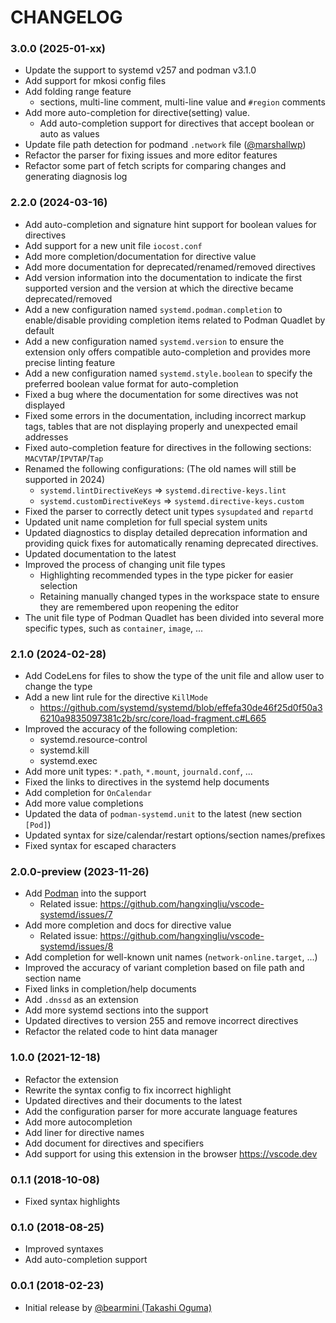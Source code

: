 # CHANGELOG

### 3.0.0 (2025-01-xx)

- Update the support to systemd v257 and podman v3.1.0
- Add support for mkosi config files
- Add folding range feature
  - sections, multi-line comment, multi-line value and `#region` comments
- Add more auto-completion for directive(setting) value.
  - Add auto-completion support for directives that accept boolean or auto as values
- Update file path detection for podmand `.network` file ([@marshallwp](https://github.com/marshallwp))
- Refactor the parser for fixing issues and more editor features
- Refactor some part of fetch scripts for comparing changes and generating diagnosis log

### 2.2.0 (2024-03-16)

- Add auto-completion and signature hint support for boolean values for directives
- Add support for a new unit file `iocost.conf`
- Add more completion/documentation for directive value
- Add more documentation for deprecated/renamed/removed directives
- Add version information into the documentation to indicate the first supported version and the version at which the directive became deprecated/removed
- Add a new configuration named `systemd.podman.completion` to enable/disable providing completion items related to Podman Quadlet by default
- Add a new configuration named `systemd.version` to ensure the extension only offers compatible auto-completion and provides more precise linting feature
- Add a new configuration named `systemd.style.boolean` to specify the preferred boolean value format for auto-completion
- Fixed a bug where the documentation for some directives was not displayed
- Fixed some errors in the documentation, including incorrect markup tags, tables that are not 
displaying properly and unexpected email addresses
- Fixed auto-completion feature for directives in the following sections: `MACVTAP`/`IPVTAP`/`Tap`
- Renamed the following configurations: (The old names will still be supported in 2024)
    - `systemd.lintDirectiveKeys` => `systemd.directive-keys.lint`
    - `systemd.customDirectiveKeys` => `systemd.directive-keys.custom`
- Fixed the parser to correctly detect unit types `sysupdated` and `repartd`
- Updated unit name completion for full special system units 
- Updated diagnostics to display detailed deprecation information and providing quick fixes for automatically renaming deprecated directives.
- Updated documentation to the latest
- Improved the process of changing unit file types
    - Highlighting recommended types in the type picker for easier selection
    - Retaining manually changed types in the workspace state to ensure they are remembered upon reopening the editor
- The unit file type of Podman Quadlet has been divided into several more specific types, such as `container`, `image`, ...


### 2.1.0 (2024-02-28)

- Add CodeLens for files to show the type of the unit file and allow user to change the type
- Add a new lint rule for the directive `KillMode`
    - <https://github.com/systemd/systemd/blob/effefa30de46f25d0f50a36210a9835097381c2b/src/core/load-fragment.c#L665>
- Improved the accuracy of the following completion:
    - systemd.resource-control
    - systemd.kill
    - systemd.exec
- Add more unit types: `*.path`, `*.mount`, `journald.conf`, ...
- Fixed the links to directives in the systemd help documents
- Add completion for `OnCalendar`
- Add more value completions
- Updated the data of `podman-systemd.unit` to the latest (new section `[Pod]`)
- Updated syntax for size/calendar/restart options/section names/prefixes
- Fixed syntax for escaped characters

### 2.0.0-preview (2023-11-26)

- Add [Podman](https://docs.podman.io/en/latest/markdown/podman-systemd.unit.5.html) into the support
    - Related issue: <https://github.com/hangxingliu/vscode-systemd/issues/7>
- Add more completion and docs for directive value 
    - Related issue: <https://github.com/hangxingliu/vscode-systemd/issues/8>
- Add completion for well-known unit names (`network-online.target`, ...)
- Improved the accuracy of variant completion based on file path and section name
- Fixed links in completion/help documents
- Add `.dnssd` as an extension
- Add more systemd sections into the support
- Updated directives to version 255 and remove incorrect directives
- Refactor the related code to hint data manager

### 1.0.0 (2021-12-18)

- Refactor the extension
- Rewrite the syntax config to fix incorrect highlight
- Updated directives and their documents to the latest
- Add the configuration parser for more accurate language features
- Add more autocompletion
- Add liner for directive names
- Add document for directives and specifiers
- Add support for using this extension in the browser <https://vscode.dev>

### 0.1.1 (2018-10-08)

- Fixed syntax highlights

### 0.1.0 (2018-08-25)

- Improved syntaxes
- Add auto-completion support

### 0.0.1 (2018-02-23)

- Initial release by [@bearmini (Takashi Oguma)](https://github.com/bearmini)
